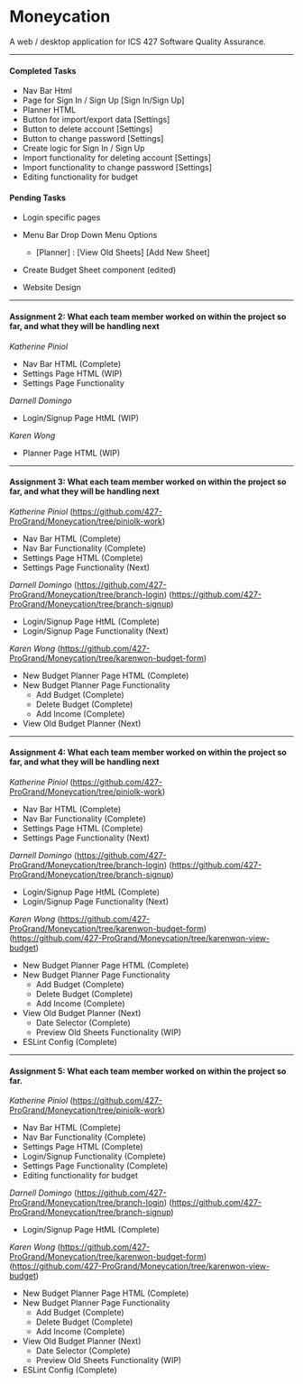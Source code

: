 # Moneycation

A web / desktop application for ICS 427 Software Quality Assurance.

- - - -

#### Completed Tasks ####

* Nav Bar Html
* Page for Sign In / Sign Up [Sign In/Sign Up]
* Planner HTML
* Button for import/export data [Settings]
* Button to delete account [Settings]
* Button to change password [Settings]
* Create logic for Sign In / Sign Up
* Import functionality for deleting account [Settings]
* Import functionality to change password [Settings]
* Editing functionality for budget

#### Pending Tasks ####

* Login specific pages

* Menu Bar Drop Down Menu Options
  * [Planner] : [View Old Sheets] [Add New Sheet]

* Create Budget Sheet component (edited)

* Website Design


- - - -

#### Assignment 2: What each team member worked on within the project so far, and what they will be handling next ####

_Katherine Piniol_

* Nav Bar HTML (Complete)
* Settings Page HTML (WIP)
* Settings Page Functionality

_Darnell Domingo_

* Login/Signup Page HtML (WIP)

_Karen Wong_

* Planner Page HTML (WIP)

- - - -

#### Assignment 3: What each team member worked on within the project so far, and what they will be handling next ####

_Katherine Piniol_ (https://github.com/427-ProGrand/Moneycation/tree/piniolk-work)

* Nav Bar HTML (Complete)
* Nav Bar Functionality (Complete)
* Settings Page HTML (Complete)
* Settings Page Functionality (Next)

_Darnell Domingo_
(https://github.com/427-ProGrand/Moneycation/tree/branch-login) (https://github.com/427-ProGrand/Moneycation/tree/branch-signup)
* Login/Signup Page HtML (Complete) 
* Login/Signup Page Functionality (Next)

_Karen Wong_ (https://github.com/427-ProGrand/Moneycation/tree/karenwon-budget-form)

* New Budget Planner Page HTML (Complete)
* New Budget Planner Page Functionality
  * Add Budget (Complete)
  * Delete Budget (Complete)
  * Add Income (Complete)
* View Old Budget Planner (Next)

- - - -

#### Assignment 4: What each team member worked on within the project so far, and what they will be handling next ####

_Katherine Piniol_ (https://github.com/427-ProGrand/Moneycation/tree/piniolk-work)

* Nav Bar HTML (Complete)
* Nav Bar Functionality (Complete)
* Settings Page HTML (Complete)
* Settings Page Functionality (Next)

_Darnell Domingo_
(https://github.com/427-ProGrand/Moneycation/tree/branch-login) (https://github.com/427-ProGrand/Moneycation/tree/branch-signup)
* Login/Signup Page HtML (Complete) 
* Login/Signup Page Functionality (Next)

_Karen Wong_ (https://github.com/427-ProGrand/Moneycation/tree/karenwon-budget-form) (https://github.com/427-ProGrand/Moneycation/tree/karenwon-view-budget)

* New Budget Planner Page HTML (Complete)
* New Budget Planner Page Functionality
  * Add Budget (Complete)
  * Delete Budget (Complete)
  * Add Income (Complete)
* View Old Budget Planner (Next)
  * Date Selector (Complete)
  * Preview Old Sheets Functionality (WIP)
* ESLint Config (Complete)
 
- - - -

#### Assignment 5: What each team member worked on within the project so far. ####

_Katherine Piniol_ (https://github.com/427-ProGrand/Moneycation/tree/piniolk-work)

* Nav Bar HTML (Complete)
* Nav Bar Functionality (Complete)
* Settings Page HTML (Complete)
* Login/Signup Functionality (Complete)
* Settings Page Functionality (Complete)
* Editing functionality for budget

_Darnell Domingo_
(https://github.com/427-ProGrand/Moneycation/tree/branch-login) (https://github.com/427-ProGrand/Moneycation/tree/branch-signup)
* Login/Signup Page HtML (Complete) 

_Karen Wong_ (https://github.com/427-ProGrand/Moneycation/tree/karenwon-budget-form) (https://github.com/427-ProGrand/Moneycation/tree/karenwon-view-budget)

* New Budget Planner Page HTML (Complete)
* New Budget Planner Page Functionality
  * Add Budget (Complete)
  * Delete Budget (Complete)
  * Add Income (Complete)
* View Old Budget Planner (Next)
  * Date Selector (Complete)
  * Preview Old Sheets Functionality (WIP)
* ESLint Config (Complete)
